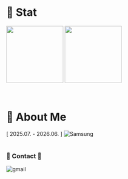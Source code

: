 
# 💪 Stat
<p align="left">
  <img height="150em" src="https://github-readme-stats.vercel.app/api?username=skyla&show_icons=true&theme=github_dark&count_private=true">
</a>
  <img height="150em" src="http://mazassumnida.wtf/api/generate_badge?boj=dnfdjssl88">
</p><br>



# 📌 About Me
[ 2025.07. - 2026.06. ] ![Samsung](https://img.shields.io/badge/SSAFY-1428A0?&style=for-the-badge&logo=samsung&logoColor=white)  
<br>

### 📮 Contact 📮  
![gmail](https://img.shields.io/badge/dnfdjssl88@naver.com-D14836?style=for-the-badge&logo=gmail&logoColor=white)
